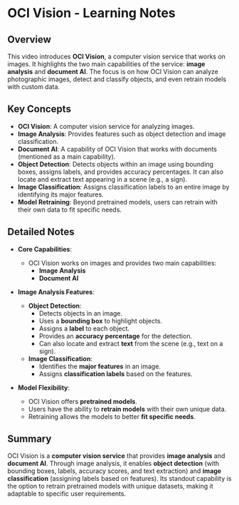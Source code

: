 # OCI Vision - Learning Notes

## Overview
This video introduces **OCI Vision**, a computer vision service that works on images. It highlights the two main capabilities of the service: **image analysis** and **document AI**. The focus is on how OCI Vision can analyze photographic images, detect and classify objects, and even retrain models with custom data.

## Key Concepts
- **OCI Vision**: A computer vision service for analyzing images.
- **Image Analysis**: Provides features such as object detection and image classification.
- **Document AI**: A capability of OCI Vision that works with documents (mentioned as a main capability).
- **Object Detection**: Detects objects within an image using bounding boxes, assigns labels, and provides accuracy percentages. It can also locate and extract text appearing in a scene (e.g., a sign).
- **Image Classification**: Assigns classification labels to an entire image by identifying its major features.
- **Model Retraining**: Beyond pretrained models, users can retrain with their own data to fit specific needs.

## Detailed Notes
- **Core Capabilities**:
  - OCI Vision works on images and provides two main capabilities:
    - **Image Analysis**
    - **Document AI**

- **Image Analysis Features**:
  - **Object Detection**:
    - Detects objects in an image.
    - Uses a **bounding box** to highlight objects.
    - Assigns a **label** to each object.
    - Provides an **accuracy percentage** for the detection.
    - Can also locate and extract **text** from the scene (e.g., text on a sign).
  - **Image Classification**:
    - Identifies the **major features** in an image.
    - Assigns **classification labels** based on the features.

- **Model Flexibility**:
  - OCI Vision offers **pretrained models**.
  - Users have the ability to **retrain models** with their own unique data.
  - Retraining allows the models to better **fit specific needs**.

## Summary
OCI Vision is a **computer vision service** that provides **image analysis** and **document AI**. Through image analysis, it enables **object detection** (with bounding boxes, labels, accuracy scores, and text extraction) and **image classification** (assigning labels based on features). Its standout capability is the option to retrain pretrained models with unique datasets, making it adaptable to specific user requirements.
